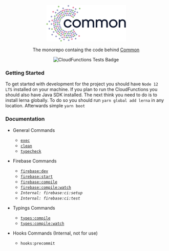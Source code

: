 <!--suppress HtmlDeprecatedAttribute -->

<p align="center">
  <img alt="Common Logo" src="/docs/img/logo.png">
</p>

<p align="center">
  The monorepo containg the code behind <a href="https://common.io">Common</a>
</p>

<p align="center">
  <img alt="CloudFunctions Tests Badge" src="https://github.com/daostack/common-monorepo/workflows/Firebase%20CloudFunctions%20Test%20CI/badge.svg" />
</p>

### Getting Started

To get started with development for the project you should have `Node 12 LTS` installed on your machine. 
If you plan to run the CloudFunctions you should also have Java SDK installed. The next think you need to do is to 
install lerna globally. To do so you should run `yarn global add lerna` in any location. Afterwards simple `yarn boot`

### Documentation

- General Commands
    - [`exec`](/docs/commands/general-commands.md#exec)
    - [`clean`](/docs/commands/general-commands.md#clean)
    - [`typecheck`](/docs/commands/general-commands.md#typecheck)


- Firebase Commands
    - [`firebase:dev`](/docs/commands/firebase-commands.md#dev)
    - [`firebase:start`](/docs/commands/firebase-commands.md#start)
    - [`firebase:compile`](/docs/commands/firebase-commands.md#compile)
    - [`firebase:compile:watch`](/docs/commands/firebase-commands.md#compile:watch)
    - *`Internal: firebase:ci:setup`*
    - *`Internal: firebase:ci:test`*
    

- Typings Commands
    - [`types:compile`](/docs/commands/typings-commands.md)
    - [`types:compile:watch`](/docs/commands/typings-commands.md)
    

- Hooks Commands (Internal, not for use)
    - `hooks:precommit`